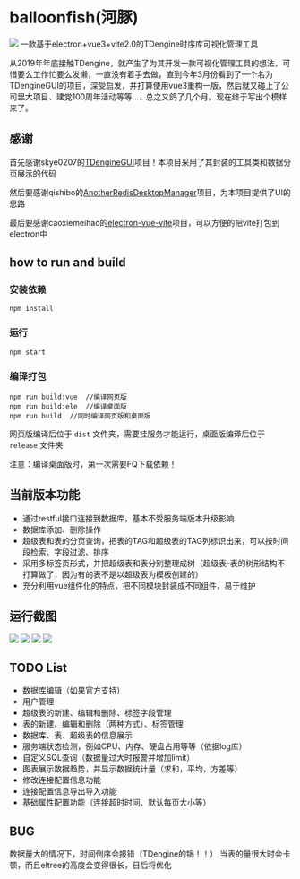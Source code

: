 # balloonfish(河豚)

![](https://www.hualigs.cn/image/60eff6950916d.jpg)
一款基于electron+vue3+vite2.0的TDengine时序库可视化管理工具

从2019年年底接触TDengine，就产生了为其开发一款可视化管理工具的想法，可惜要么工作忙要么发懒，一直没有着手去做，直到今年3月份看到了一个名为TDengineGUI的项目，深受启发，并打算使用vue3重构一版，然后就又碰上了公司里大项目、建党100周年活动等等..... 总之又鸽了几个月。现在终于写出个模样来了。

## 感谢

首先感谢skye0207的[TDengineGUI](https://github.com/skye0207/TDengineGUI)项目！本项目采用了其封装的工具类和数据分页展示的代码

然后要感谢qishibo的[AnotherRedisDesktopManager](https://github.com/qishibo/AnotherRedisDesktopManager)项目，为本项目提供了UI的思路

最后要感谢caoxiemeihao的[electron-vue-vite](https://github.com/caoxiemeihao/electron-vue-vite)项目，可以方便的把vite打包到electron中

## how to run and build

### 安装依赖

```
npm install
```

### 运行

```
npm start
```

### 编译打包

```
npm run build:vue  //编译网页版
npm run build:ele  //编译桌面版
npm run build  //同时编译网页版和桌面版
```

网页版编译后位于 `dist` 文件夹，需要挂服务才能运行，桌面版编译后位于 `release` 文件夹

注意：编译桌面版时，第一次需要FQ下载依赖！

## 当前版本功能

* 通过restful接口连接到数据库，基本不受服务端版本升级影响
* 数据库添加、删除操作
* 超级表和表的分页查询，把表的TAG和超级表的TAG列标识出来，可以按时间段检索、字段过滤、排序
* 采用多标签页形式，并把超级表和表分别整理成树（超级表-表的树形结构不打算做了，因为有的表不是以超级表为模板创建的）
* 充分利用vue组件化的特点，把不同模块封装成不同组件，易于维护

## 运行截图

![](https://www.hualigs.cn/image/60eff5e0df554.jpg)
![](https://www.hualigs.cn/image/60eff5e140e76.jpg)
![](https://www.hualigs.cn/image/60eff5e15aa97.jpg)
![](https://www.hualigs.cn/image/60eff67617c66.jpg)

## TODO List

* 数据库编辑（如果官方支持）
* 用户管理
* 超级表的新建、编辑和删除、标签字段管理
* 表的新建、编辑和删除（两种方式）、标签管理
* 数据库、表、超级表的信息展示
* 服务端状态检测，例如CPU、内存、硬盘占用等等（依据log库）
* 自定义SQL查询（数据量过大时报警并增加limit）
* 图表展示数据趋势，并显示数据统计量（求和，平均，方差等）
* 修改连接配置信息功能
* 连接配置信息导出导入功能
* 基础属性配置功能（连接超时时间、默认每页大小等）

## BUG

数据量大的情况下，时间倒序会报错（TDengine的锅！！）
当表的量很大时会卡顿，而且eltree的高度会变得很长，日后将优化
